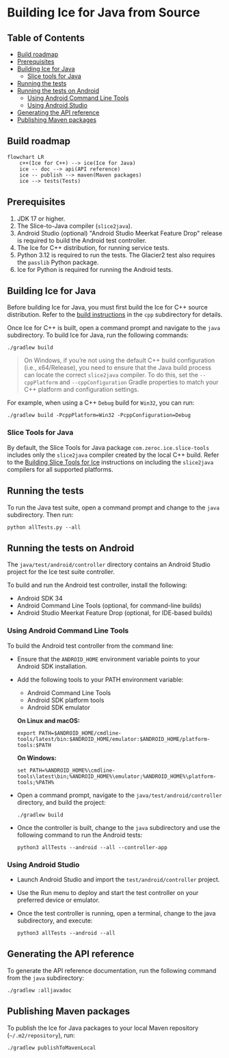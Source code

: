 # Building Ice for Java from Source

## Table of Contents

- [Build roadmap](#build-roadmap)
- [Prerequisites](#prerequisites)
- [Building Ice for Java](#building-ice-for-java)
  - [Slice tools for Java](#slice-tools-for-java)
- [Running the tests](#running-the-tests)
- [Running the tests on Android](#running-the-tests-on-android)
  - [Using Android Command Line Tools](#using-android-command-line-tools)
  - [Using Android Studio](#using-android-studio)
- [Generating the API reference](#generating-the-api-reference)
- [Publishing Maven packages](#publishing-maven-packages)

## Build roadmap

```mermaid
flowchart LR
    c++(Ice for C++) --> ice(Ice for Java)
    ice -- doc --> api(API reference)
    ice -- publish --> maven(Maven packages)
    ice --> tests(Tests)
```

## Prerequisites

1. JDK 17 or higher.
2. The Slice-to-Java compiler (`slice2java`).
3. Android Studio (optional) "Android Studio Meerkat Feature Drop" release is required to build the Android test
   controller.
4. The Ice for C++ distribution, for running service tests.
5. Python 3.12 is required to run the tests. The Glacier2 test also requires the `passlib` Python package.
6. Ice for Python is required for running the Android tests.

## Building Ice for Java

Before building Ice for Java, you must first build the Ice for C++ source distribution.
Refer to the [build instructions](../cpp/BUILDING.md) in the `cpp` subdirectory for details.

Once Ice for C++ is built, open a command prompt and navigate to the `java` subdirectory.
To build Ice for Java, run the following commands:

```shell
./gradlew build
```

> On Windows, if you’re not using the default C++ build configuration (i.e., x64/Release), you need to ensure that the
> Java build process can locate the correct `slice2java` compiler. To do this, set the `--cppPlatform` and
> `--cppConfiguration` Gradle properties to match your C++ platform and configuration settings.

For example, when using a C++ `Debug` build for `Win32`, you can run:

```shell
./gradlew build -PcppPlatform=Win32 -PcppConfiguration=Debug
```

### Slice Tools for Java

By default, the Slice Tools for Java package `com.zeroc.ice.slice-tools` includes only the `slice2java` compiler created
by the local C++ build. Refer to the [Building Slice Tools for Ice](./tools/slice-tools/BUILDING.md) instructions on
including the `slice2java` compilers for all supported platforms.

## Running the tests

To run the Java test suite, open a command prompt and change to the `java` subdirectory. Then run:

```shell
python allTests.py --all
```

## Running the tests on Android

The `java/test/android/controller` directory contains an Android Studio project for the Ice test suite controller.

To build and run the Android test controller, install the following:

- Android SDK 34
- Android Command Line Tools (optional, for command-line builds)
- Android Studio Meerkat Feature Drop (optional, for IDE-based builds)

### Using Android Command Line Tools

To build the Android test controller from the command line:

- Ensure that the `ANDROID_HOME` environment variable points to your Android SDK installation.
- Add the following tools to your PATH environment variable:
  - Android Command Line Tools
  - Android SDK platform tools
  - Android SDK emulator

  **On Linux and macOS:**

  ```shell
  export PATH=$ANDROID_HOME/cmdline-tools/latest/bin:$ANDROID_HOME/emulator:$ANDROID_HOME/platform-tools:$PATH
  ```

  **On Windows:**

  ```shell
  set PATH=%ANDROID_HOME%\cmdline-tools\latest\bin;%ANDROID_HOME%\emulator;%ANDROID_HOME%\platform-tools;%PATH%
  ```

- Open a command prompt, navigate to the `java/test/android/controller` directory, and build the project:

  ```shell
  ./gradlew build
  ```

- Once the controller is built, change to the `java` subdirectory and use the following command to run the Android
  tests:

  ```shell
  python3 allTests --android --all --controller-app
  ```

### Using Android Studio

- Launch Android Studio and import the `test/android/controller` project.
- Use the Run menu to deploy and start the test controller on your preferred device or emulator.
- Once the test controller is running, open a terminal, change to the java subdirectory, and execute:

  ```shell
  python3 allTests --android --all
  ```

## Generating the API reference

To generate the API reference documentation, run the following command from the `java` subdirectory:

```shell
./gradlew :alljavadoc
```

## Publishing Maven packages

To publish the Ice for Java packages to your local Maven repository (`~/.m2/repository`), run:

```shell
./gradlew publishToMavenLocal
```
